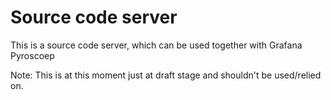 # Source code server

This is a source code server, which can be used together with Grafana Pyroscoep

Note: This is at this moment just at draft stage and shouldn't be used/relied on.
